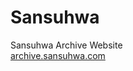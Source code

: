 # Sansuhwa
Sansuhwa Archive Website
<br/>
<a href="https://archive.sansuhwa.com">archive.sansuhwa.com</a>
